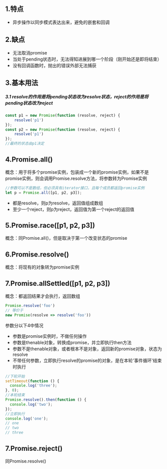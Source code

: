 ## 1.特点
* 异步操作以同步模式表达出来，避免的嵌套和回调
## 2.缺点
* 无法取消promise
* 当处于pending状态时，无法得知进展到哪一个阶段（刚开始还是即将结束）
* 没有回调函数时，抛出的错误外部无法捕获
## 3.基本用法
##### 3.1 resolve的作用是将pending状态改为resolve状态，reject的作用是将pending状态改为reject
```javascript
const p1 = new Promise(function (resolve, reject) {
    resolve('p1')
});
const p2 = new Promise(function (resolve, reject) {
    resolve('p1')
});
//最终的状态由p1决定
```
## 4.Promise.all()
概念：用于将多个promise实例，包装成一个新的promise实例，如果不是promise实例，则会调用Promise.resolve方法，将参数转为Promise实例
```javascript
//参数可以不是数组，但必须具有iterator接口，且每个成员都返回promise实例
let p = Promise.all([p1, p2, p3]);
```
* 都是resolve，则p为resolve，返回值组成数组
* 至少一个reject，则p为reject，返回值为第一个reject的返回值
## 5.Promise.race([p1, p2, p3])
概念：同Promise.all()，但是取决于第一个改变状态的promise
## 6.Promise.resolve()
概念：将现有的对象转为promise实例
## 7.Promise.allSettled([p1, p2, p3])
概念：都返回结果才会执行，返回数组
```javascript
Promise.resolve('foo')
// 等价于
new Promise(resolve => resolve('foo'))
```
参数分以下4中情况
* 参数是promise实例时，不做任何操作
* 参数是thenable对象，转换成promise，并立即执行then方法
* 参数不是thenable对象，或者根本不是对象，返回新的promise对象，状态为resolve
* 不带任何参数，立即执行resolve的promise的对象，是在本轮'事件循环'结束时执行
```javascript
//下轮开始
setTimeout(function () {
  console.log('three');
}, 0);
//本轮结束
Promise.resolve().then(function () {
  console.log('two');
});
//立即执行
console.log('one');
// one
// two
// three
```
## 7.Promise.reject()
同Promise.resolve()

